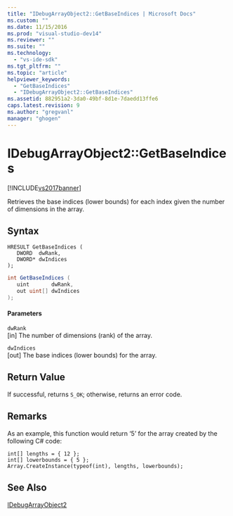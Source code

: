 ```yaml
---
title: "IDebugArrayObject2::GetBaseIndices | Microsoft Docs"
ms.custom: ""
ms.date: 11/15/2016
ms.prod: "visual-studio-dev14"
ms.reviewer: ""
ms.suite: ""
ms.technology: 
  - "vs-ide-sdk"
ms.tgt_pltfrm: ""
ms.topic: "article"
helpviewer_keywords: 
  - "GetBaseIndices"
  - "IDebugArrayObject2::GetBaseIndices"
ms.assetid: 882951a2-3da0-49bf-8d1e-7daedd13ffe6
caps.latest.revision: 9
ms.author: "gregvanl"
manager: "ghogen"
---
```

# IDebugArrayObject2::GetBaseIndices
[!INCLUDE[vs2017banner](../../../includes/vs2017banner.md)]

Retrieves the base indices (lower bounds) for each index given the number of dimensions in the array.  
  
## Syntax  
  
```cpp#  
HRESULT GetBaseIndices (  
   DWORD  dwRank,  
   DWORD* dwIndices  
);  
```  
  
```csharp  
int GetBaseIndices (  
   uint       dwRank,  
   out uint[] dwIndices  
);  
```  
  
#### Parameters  
 `dwRank`  
 [in] The number of dimensions (rank) of the array.  
  
 `dwIndices`  
 [out] The base indices (lower bounds) for the array.  
  
## Return Value  
 If successful, returns `S_OK`; otherwise, returns an error code.  
  
## Remarks  
 As an example, this function would return ‘5’ for the array created by the following C# code:  
  
```  
int[] lengths = { 12 };  
int[] lowerbounds = { 5 };  
Array.CreateInstance(typeof(int), lengths, lowerbounds);  
```  
  
## See Also  
 [IDebugArrayObject2](../../../extensibility/debugger/reference/idebugarrayobject2.md)

